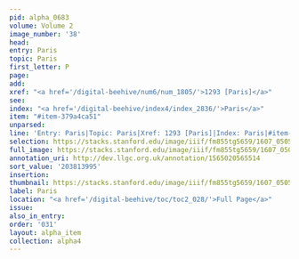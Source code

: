 ```yaml
---
pid: alpha_0683
volume: Volume 2
image_number: '38'
head:
entry: Paris
topic: Paris
first_letter: P
page:
add:
xref: "<a href='/digital-beehive/num6/num_1805/'>1293 [Paris]</a>"
see:
index: "<a href='/digital-beehive/index4/index_2836/'>Paris</a>"
item: "#item-379a4ca51"
unparsed:
line: 'Entry: Paris|Topic: Paris|Xref: 1293 [Paris]|Index: Paris|#item-379a4ca51'
selection: https://stacks.stanford.edu/image/iiif/fm855tg5659/1607_0505/756,3995,2977,357/full/0/default.jpg
full_image: https://stacks.stanford.edu/image/iiif/fm855tg5659/1607_0505/full/full/0/default.jpg
annotation_uri: http://dev.llgc.org.uk/annotation/1565020565514
sort_value: '203813995'
insertion:
thumbnail: https://stacks.stanford.edu/image/iiif/fm855tg5659/1607_0505/756,3995,600,180/250,/0/default.jpg
label: Paris
location: "<a href='/digital-beehive/toc/toc2_028/'>Full Page</a>"
issue:
also_in_entry:
order: '031'
layout: alpha_item
collection: alpha4
---
```

